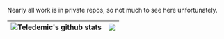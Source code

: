 Nearly all work is in private repos, so not much to see here unfortunately.

| <img align="center" src="https://github-readme-stats.vercel.app/api?username=teledemic&show_icons=true&count_private=true&theme=vue&hide_border=true" alt="Teledemic's github stats" /> | <img align="center" src="https://github-readme-stats.vercel.app/api/top-langs/?username=teledemic&layout=compact&theme=vue&hide_border=true" /> |
| ------------- | ------------- |
